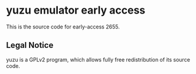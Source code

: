 yuzu emulator early access
=============

This is the source code for early-access 2655.

## Legal Notice

yuzu is a GPLv2 program, which allows fully free redistribution of its source code.